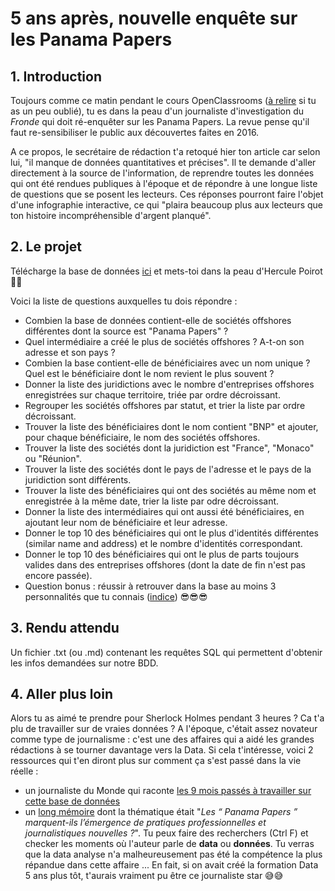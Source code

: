 # 5 ans après, nouvelle enquête sur les Panama Papers

## 1. Introduction
Toujours comme ce matin pendant le cours OpenClassrooms ([à relire](https://openclassrooms.com/fr/courses/4449026-initiez-vous-a-lalgebre-relationnelle-avec-le-langage-sql/4539106-explorez-les-panama-papers) si tu as un peu oublié), tu es dans la peau d'un journaliste d'investigation du *Fronde* qui doit ré-enquêter sur les Panama Papers. La revue pense qu'il faut re-sensibiliser le public aux découvertes faites en 2016.

A ce propos, le secrétaire de rédaction t'a retoqué hier ton article car selon lui, "il manque de données quantitatives et précises". Il te demande d'aller directement à la source de l'information, de reprendre toutes les données qui ont été rendues publiques à l'époque et de répondre à une longue liste de questions que se posent les lecteurs. Ces réponses pourront faire l'objet d'une infographie interactive, ce qui "plaira beaucoup plus aux lecteurs que ton histoire incompréhensible d'argent planqué".

## 2. Le projet

Télécharge la base de données [ici](https://offshoreleaks.icij.org/pages/database) et mets-toi dans la peau d'Hercule Poirot  🔎🔎

Voici la liste de questions auxquelles tu dois répondre : 

- Combien la base de données contient-elle de sociétés offshores différentes dont la source est "Panama Papers" ?
- Quel intermédiaire a créé le plus de sociétés offshores ? A-t-on son adresse et son pays ?
- Combien la base contient-elle de bénéficiaires avec un nom unique ? Quel est le bénéficiaire dont le nom revient le plus souvent ? 
- Donner la liste des juridictions avec le nombre d'entreprises offshores enregistrées sur chaque territoire, triée par ordre décroissant.
- Regrouper les sociétés offshores par statut, et trier la liste par ordre décroissant.
- Trouver la liste des bénéficiaires dont le nom contient "BNP" et ajouter, pour chaque bénéficiaire, le nom des sociétés offshores.
- Trouver la liste des sociétés dont la juridiction est "France", "Monaco" ou "Réunion".
- Trouver la liste des sociétés dont le pays de l'adresse et le pays de la juridiction sont différents.
- Trouver la liste des bénéficiaires qui ont des sociétés au même nom et enregistrée à la même date, trier la liste par odre décroissant.
- Donner la liste des intermédiaires qui ont aussi été bénéficiaires, en ajoutant leur nom de bénéficiaire et leur adresse.
- Donner le top 10 des bénéficiaires qui ont le plus d'identités différentes (similar name and address) et le nombre d'identités correspondant.
- Donner le top 10 des bénéficiaires qui ont le plus de parts toujours valides dans des entreprises offshores (dont la date de fin n'est pas encore passée).
- Question bonus : réussir à retrouver dans la base au moins 3 personnalités que tu connais ([indice](https://fr.wikipedia.org/wiki/Liste_des_personnes_cit%C3%A9es_dans_les_Panama_Papers)) 😎😎😎

## 3. Rendu attendu
Un fichier .txt (ou .md) contenant les requêtes SQL qui permettent d'obtenir les infos demandées sur notre BDD.

## 4. Aller plus loin
Alors tu as aimé te prendre pour Sherlock Holmes pendant 3 heures ? Ca t'a plu de travailler sur de vraies données ? A l'époque, c'était assez novateur comme type de journalisme : c'est une des affaires qui a aidé les grandes rédactions à se tourner davantage vers la Data. 
Si cela t'intéresse, voici 2 ressources qui t'en diront plus sur comment ça s'est passé dans la vie réelle :
- un journaliste du Monde qui raconte [les 9 mois passés à travailler sur cette base de données](https://www.lejdd.fr/Medias/Presse-ecrite/Comment-nous-avons-travaille-pendant-9-mois-sur-Panama-Papers-779799)
- un [long mémoire](https://dumas.ccsd.cnrs.fr/dumas-02996658/document) dont la thématique était "*Les “ Panama Papers ” marquent-ils l’émergence de pratiques professionnelles et journalistiques nouvelles ?*". Tu peux faire des recherchers (Ctrl F) et checker les moments où l'auteur parle de **data** ou **données**. Tu verras que la data analyse n'a malheureusement pas été la compétence la plus répandue dans cette affaire ... En fait, si on avait créé la formation Data 5 ans plus tôt, t'aurais vraiment pu être ce journaliste star 😅😅
